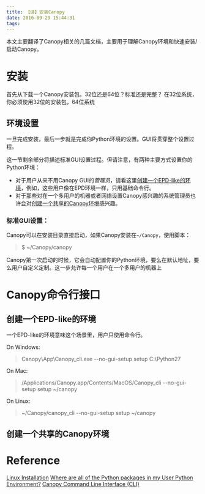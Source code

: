 ```yaml
---
title: 【译】安装Canopy
date: 2016-09-29 15:44:31
tags:
---
```


本文主要翻译了Canopy相关的几篇文档，主要用于理解Canopy环境和快速安装/启动Canopy。
#  安装
首先从下载一个Canopy安装包。32位还是64位？标准还是完整？
在32位系统，你必须使用32位的安装包，64位系统
## 环境设置
一旦完成安装，最后一步就是完成你Python环境的设置。GUI将贯穿整个设置过程。

这一节剩余部分将描述标准GUI设置过程。但请注意，有两种主要方式设置你的Python环境：
- 对于用户从来不用Canopy GUI的*管理员*，请看这里[创建一个EPD-like的环境](＃创建一个EPD-like的环境)，例如，这些用户像在EPD环境一样，只用基础命令行。
- 对于那些对在一个多用户的机器或者网络设置Canopy感兴趣的系统管理员也许会对[创建一个共享的Canopy环境](#创建一个共享的Canopy环境)感兴趣。

### 标准GUI设置：
Canopy可以在安装目录直接启动，如果Canopy安装在`~/Canopy`，使用脚本：
> \$ ~/Canopy/canopy

Canopy第一次启动的时候，它会自动配置你的Python环境，要么在默认地址，要么用户自定义定制。这一步允许每一个用户在一个多用户的机器上
# Canopy命令行接口
## 创建一个EPD-like的环境
一个EPD-like的环境意味这个场景里，用户只使用命令行。

On Windows:
>Canopy\App\Canopy_cli.exe --no-gui-setup setup C:\Python27

On Mac:
>/Applications/Canopy.app/Contents/MacOS/Canopy_cli --no-gui-setup setup ~/canopy

On Linux:
>~/Canopy/canopy_cli --no-gui-setup setup ~/canopy

## 创建一个共享的Canopy环境



# Reference
[Linux Installation](http://docs.enthought.com/canopy/quick-start/install_linux.html)
[Where are all of the Python packages in my User Python Environment?](http://docs.enthought.com/canopy/configure/faq.html#venv-where-are-packages)
[Canopy Command Line Interface (CLI)](http://docs.enthought.com/canopy/configure/canopy-cli.html#create-epd-dist)




